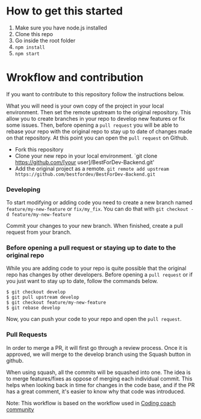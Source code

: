 # How to get this started

1. Make sure you have node.js installed
2. Clone this repo
3. Go inside the root folder
4. `npm install`
5. `npm start`

# Wrokflow and contribution
If you want to contribute to this repository follow the instructions below.

What you will need is your own copy of the project in your local environment. Then set the remote upstream to the original repository. 
This allow you to create branches in your repo to develop new features or fix some issues. Then, before opening a `pull request` you will be able to rebase your repo with the original repo to stay up to date of changes made on that repository. At this point you can open the `pull request` on Github.

* Fork this repository
* Clone your new repo in your local environment. `git clone https://github.com/[your user]/BestForDev-Backend.git' 
* Add the original project as a remote. `git remote add upstream https://github.com/bestfordev/BestForDev-Backend.git`

### Developing
To start modifying or adding code you need to create a new branch named `feature/my-new-feature` or `fix/my_fix`. You can do that with `git checkout -d feature/my-new-feature`

Commit your changes to your new branch. When finished, create a pull request from your branch.

### Before opening a pull request or staying up to date to the original repo
While you are adding code to your repo is quite possible that the original repo has changes by other developers. Before opening a `pull request` or if you just want to stay up to date, follow the commands below.

```
$ git checkout develop
$ git pull upstream develop
$ git checkout feature/my-new-feature
$ git rebase develop
```

Now, you can push your code to your repo and open the `pull request`.

### Pull Requests
In order to merge a PR, it will first go through a review process. Once it is approved, we will merge to the develop branch using the Squash button in github.

When using squash, all the commits will be squashed into one. The idea is to merge features/fixes as oppose of merging each individual commit. This helps when looking back in time for changes in the code base, and if the PR has a great comment, it's easier to know why that code was introduced.

Note: This workflow is based on the workflow used in [Coding coach community](https://github.com/Coding-Coach/coding-coach)

